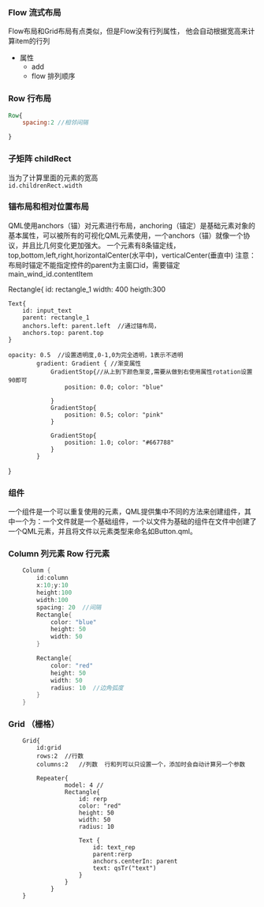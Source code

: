 ### Flow 流式布局  
Flow布局和Grid布局有点类似，但是Flow没有行列属性， 他会自动根据宽高来计算item的行列

- 属性   
    - add  
    - flow 排列顺序  

### Row 行布局 

```QML
Row{
    spacing:2 //相邻间隔

}
```


### 子矩阵 childRect 
当为了计算里面的元素的宽高  
`id.childrenRect.width`



### 锚布局和相对位置布局
QML使用anchors（锚）对元素进行布局，anchoring（锚定）是基础元素对象的基本属性，可以被所有的可视化QML元素使用，一个anchors（锚）就像一个协议，并且比几何变化更加强大。 
一个元素有8条锚定线，top,bottom,left,right,horizontalCenter(水平中)，verticalCenter(垂直中) 
注意：布局时锚定不能指定控件的parent为主窗口id，需要锚定main_wind_id.contentItem

Rectangle{
    id: rectangle_1
    width: 400
    heigth:300

    Text{
        id: input_text
        parent: rectangle_1
        anchors.left: parent.left  //通过锚布局，
        anchors.top: parent.top
    }

    opacity: 0.5  //设置透明度,0-1,0为完全透明，1表示不透明
            gradient: Gradient { //渐变属性
                GradientStop{//从上到下颜色渐变,需要从做到右使用属性rotation设置90即可
                    position: 0.0; color: "blue"

                }
                GradientStop{
                    position: 0.5; color: "pink"
                }

                GradientStop{
                    position: 1.0; color: "#667788"
                }
            }
}

### 组件 
一个组件是一个可以重复使用的元素，QML提供集中不同的方法来创建组件，其中一个为：一个文件就是一个基础组件，一个以文件为基础的组件在文件中创建了一个QML元素，并且将文件以元素类型来命名如Button.qml。 



### Column  列元素 Row 行元素
```C
    Colunm {
        id:column
        x:10;y:10
        height:100
        width:100
        spacing: 20  //间隔
        Rectangle{
            color: "blue"
            height: 50
            width: 50
        }

        Rectangle{
            color: "red"
            height: 50
            width: 50
            radius: 10  //边角弧度
        }
    }

```
### Grid （栅格）

```
    Grid{
        id:grid
        rows:2  //行数
        columns:2   //列数  行和列可以只设置一个，添加时会自动计算另一个参数

        Repeater{
                model: 4 //
                Rectangle{
                    id: rerp
                    color: "red"
                    height: 50
                    width: 50
                    radius: 10

                    Text {
                        id: text_rep
                        parent:rerp
                        anchors.centerIn: parent
                        text: qsTr("text")
                    }
                }
            }
    }
```

